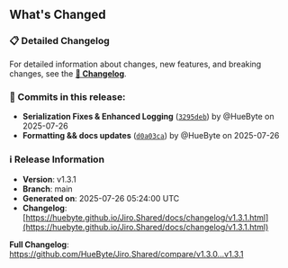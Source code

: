 ## What's Changed

### 📋 Detailed Changelog

For detailed information about changes, new features, and breaking changes, see the [**📖 Changelog**](https://huebyte.github.io/Jiro.Shared/docs/changelog/v1.3.1.html).

### 🔄 Commits in this release:

- **Serialization Fixes & Enhanced Logging** ([`3295deb`](https://github.com/HueByte/Jiro.Shared/commit/3295deb)) by @HueByte on 2025-07-26
- **Formatting && docs updates** ([`d0a03ca`](https://github.com/HueByte/Jiro.Shared/commit/d0a03ca)) by @HueByte on 2025-07-26

### ℹ️ Release Information

- **Version**: v1.3.1
- **Branch**: main
- **Generated on**: 2025-07-26 05:24:00 UTC
- **Changelog**: [https://huebyte.github.io/Jiro.Shared/docs/changelog/v1.3.1.html](https://huebyte.github.io/Jiro.Shared/docs/changelog/v1.3.1.html)

**Full Changelog**: <https://github.com/HueByte/Jiro.Shared/compare/v1.3.0...v1.3.1>
